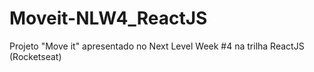# Moveit-NLW4_ReactJS
Projeto "Move it" apresentado no Next Level Week #4 na trilha ReactJS (Rocketseat)

